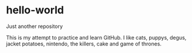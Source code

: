 # hello-world
Just another repository


This is my attempt to practice and learn GitHub. I like cats, puppys, degus, jacket potatoes, nintendo, the killers, cake and game of thrones.

